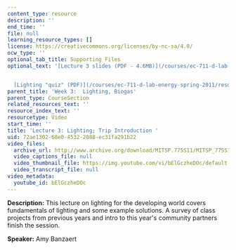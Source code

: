 ```yaml
---
content_type: resource
description: ''
end_time: ''
file: null
learning_resource_types: []
license: https://creativecommons.org/licenses/by-nc-sa/4.0/
ocw_type: ''
optional_tab_title: Supporting Files
optional_text: '[Lecture 3 slides (PDF - 4.6MB)](/courses/ec-711-d-lab-energy-spring-2011/resources/mitec_711s11_lec03)


  [Lighting "quiz" (PDF)](/courses/ec-711-d-lab-energy-spring-2011/resources/mitec_711s11_lec3_ho1)'
parent_title: 'Week 3:  Lighting, Biogas'
parent_type: CourseSection
related_resources_text: ''
resource_index_text: ''
resourcetype: Video
start_time: ''
title: 'Lecture 3: Lighting; Trip Introduction '
uid: 72ae1302-68e0-4532-2088-ec31fa291b22
video_files:
  archive_url: http://www.archive.org/download/MITSP.775S11/MITSP_775S11lec03_300k.mp4
  video_captions_file: null
  video_thumbnail_file: https://img.youtube.com/vi/bElGczheDOc/default.jpg
  video_transcript_file: null
video_metadata:
  youtube_id: bElGczheDOc
---
```


**Description:** This lecture on lighting for the developing world covers fundamentals of lighting and some example solutions. A survey of class projects from previous years and intro to this year's community partners finish the session.

**Speaker:** Amy Banzaert

